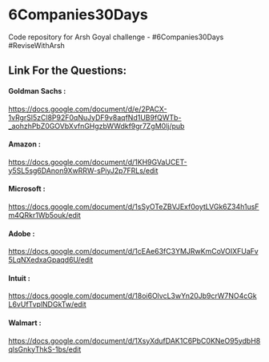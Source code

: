 # 6Companies30Days
Code repository for Arsh Goyal challenge - #6Companies30Days #ReviseWithArsh<br/>
## Link For the Questions:<br/>
#### Goldman Sachs :
https://docs.google.com/document/d/e/2PACX-1vRgrSl5zCl8P92F0qNuJyDF9v8aqfNd1UB9fQWTb-_aohzhPbZ0GOVbXvfnGHgzbWWdkf9gr7ZgM0lj/pub<br/>
#### Amazon : 
https://docs.google.com/document/d/1KH9GVaUCET-y5SL5sg6DAnon9XwRRW-sPiyJ2p7FRLs/edit<br/>
#### Microsoft : 
https://docs.google.com/document/d/1sSyOTeZBVJExf0oytLVGk6Z34h1usFm4QRkr1Wb5ouk/edit<br/>
#### Adobe : 
https://docs.google.com/document/d/1cEAe63fC3YMJRwKmCoVOIXFUaFv5LqNXedxaGpaqd6U/edit<br/>
#### Intuit :
https://docs.google.com/document/d/18oi6OlvcL3wYn20Jb9crW7NO4cGkL6vUfTvplNDGkTw/edit <br/>
#### Walmart :
https://docs.google.com/document/d/1XsyXdufDAK1C6PbC0KNeO95ydbH8qlsGnkyThkS-1bs/edit <br/>
